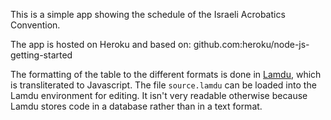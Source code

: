 This is a simple app showing the schedule of the Israeli Acrobatics Convention.

The app is hosted on Heroku and based on: github.com:heroku/node-js-getting-started

The formatting of the table to the different formats is done in [Lamdu](http://github.com/lamdu/lamdu), which is transliterated to Javascript. The file `source.lamdu` can be loaded into the Lamdu environment for editing. It isn't very readable otherwise because Lamdu stores code in a database rather than in a text format.

